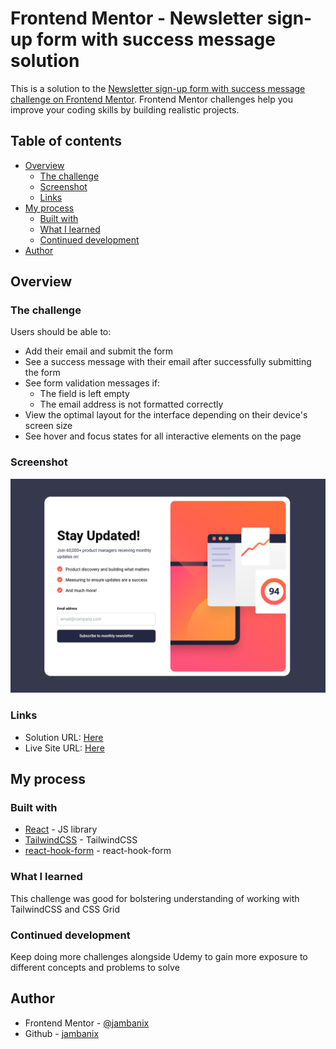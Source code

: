 # Frontend Mentor - Newsletter sign-up form with success message solution

This is a solution to the [Newsletter sign-up form with success message challenge on Frontend Mentor](https://www.frontendmentor.io/challenges/newsletter-signup-form-with-success-message-3FC1AZbNrv). Frontend Mentor challenges help you improve your coding skills by building realistic projects.  

## Table of contents

- [Overview](#overview)
  - [The challenge](#the-challenge)
  - [Screenshot](#screenshot)
  - [Links](#links)
- [My process](#my-process)
  - [Built with](#built-with)
  - [What I learned](#what-i-learned)
  - [Continued development](#continued-development)
- [Author](#author)

## Overview

### The challenge

Users should be able to:

- Add their email and submit the form
- See a success message with their email after successfully submitting the form
- See form validation messages if:
  - The field is left empty
  - The email address is not formatted correctly
- View the optimal layout for the interface depending on their device's screen size
- See hover and focus states for all interactive elements on the page

### Screenshot

![preview image](./preview.png)

### Links

- Solution URL: [Here](https://github.com/jambanix/frontendmentor_newsletter_sign_up/settings/pages)
- Live Site URL: [Here](https://jambanix.github.io/frontendmentor_newsletter_sign_up/)

## My process

### Built with

- [React](https://reactjs.org/) - JS library
- [TailwindCSS](https://tailwindcss.com/) - TailwindCSS
- [react-hook-form](https://react-hook-form.com/) - react-hook-form

### What I learned

This challenge was good for bolstering understanding of working with TailwindCSS and CSS Grid

### Continued development

Keep doing more challenges alongside Udemy to gain more exposure to different concepts and problems to solve

## Author

- Frontend Mentor - [@jambanix](https://www.frontendmentor.io/profile/jambanix)
- Github - [jambanix](https://www.github.com/jambanix)
